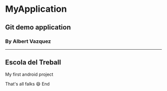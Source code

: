 # MyApplication
## Git demo application
### By Albert Vazquez
---
Escola del Treball
---

My first android project 

That's all falks :smile:
End


